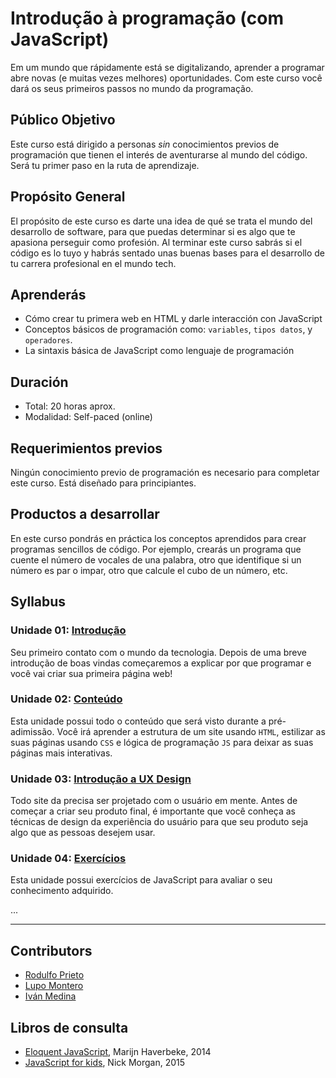 # Introdução à programação (com JavaScript)

Em um mundo que rápidamente está se digitalizando, aprender a programar abre
novas (e muitas vezes melhores) oportunidades. Com este curso você dará os seus
primeiros passos no mundo da programação.

## Público Objetivo

Este curso está dirigido a personas _sin_ conocimientos previos de programación
que tienen el interés de aventurarse al mundo del código. Será tu primer paso en
la ruta de aprendizaje.

## Propósito General

El propósito de este curso es darte una idea de qué se trata el mundo del
desarrollo de software, para que puedas determinar si es algo que te apasiona
perseguir como profesión. Al terminar este curso sabrás si el código es lo tuyo
y habrás sentado unas buenas bases para el desarrollo de tu carrera profesional
en el mundo tech.

## Aprenderás

* Cómo crear tu primera web en HTML y darle interacción con JavaScript
* Conceptos básicos de programación como: `variables`, `tipos datos`,
  y `operadores`.
* La sintaxis básica de JavaScript como lenguaje de programación

## Duración

* Total: 20 horas aprox.
* Modalidad: Self-paced (online)

## Requerimientos previos

Ningún conocimiento previo de programación es necesario para completar este
curso. Está diseñado para principiantes.

## Productos a desarrollar

En este curso pondrás en práctica los conceptos aprendidos para crear programas
sencillos de código. Por ejemplo, crearás un programa que cuente el número de
vocales de una palabra, otro que identifique si un número es par o impar, otro
que calcule el cubo de un número, etc.

## Syllabus

### Unidade 01: [Introdução](00-introduction)

Seu primeiro contato com o mundo da tecnologia. Depois de uma breve introdução
de boas vindas começaremos a explicar por que programar e você vai criar sua
primeira página web!

### Unidade 02: [Conteúdo](01-content)

Esta unidade possui todo o conteúdo que será visto durante a pré-adimissão. Você
irá aprender a estrutura de um site usando `HTML`, estilizar as suas páginas
usando `CSS` e lógica de programação `JS` para deixar as suas páginas mais
interativas.

### Unidade 03: [Introdução a UX Design](02-ux-design)

Todo site da precisa ser projetado com o usuário em mente. Antes de começar a criar seu produto final, é importante que você conheça as técnicas de design da experiência do usuário para que seu produto seja algo que as pessoas desejem usar.

### Unidade 04: [Exercícios](03-exercises)

Esta unidade possui exercícios de JavaScript para avaliar o seu conhecimento
adquirido.

...

***

## Contributors

* [Rodulfo Prieto](https://github.com/chamodev)
* [Lupo Montero](https://github.com/lupomontero)
* [Iván Medina](https://github.com/ivandevp)

## Libros de consulta

* [Eloquent JavaScript](http://eloquentjavascript.net/), Marijn Haverbeke, 2014
* [JavaScript for kids](http://pepa.holla.cz/wp-content/uploads/2015/11/JavaScript-for-Kids.pdf),
  Nick Morgan, 2015
